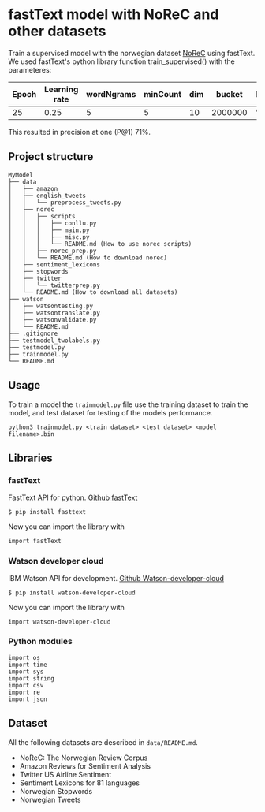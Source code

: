 # fastText model with NoReC and other datasets

Train a supervised model with the norwegian dataset [NoReC](https://github.com/ltgoslo/norec) using fastText. We used fastText's python library function train_supervised() with the parameteres:

| Epoch | Learning rate | wordNgrams | minCount | dim | bucket   | loss | neg | ws | verbose | minn | maxn |
|-------|---------------|------------|----------|-----|----------|------|-----|----|---------|------|------|
| 25    | 0.25           | 5          | 5        | 10  | 2000000 | "ns" | 30  | 10 | 2       | 5    | 6    |

This resulted in precision at one (P@1) 71%.

## Project structure

```
MyModel
├── data
│   ├── amazon
│   ├── english_tweets
│   │   └── preprocess_tweets.py
│   ├── norec
│   │   ├── scripts
│   │   │   ├── conllu.py
│   │   │   ├── main.py
│   │   │   ├── misc.py
│   │   │   └── README.md (How to use norec scripts)
│   │   ├── norec_prep.py
│   │   └── README.md (How to download norec)
│   ├── sentiment_lexicons
│   ├── stopwords
│   ├── twitter
│   │   └── twitterprep.py
│   └── README.md (How to download all datasets)
├── watson
│   ├── watsontesting.py
│   ├── watsontranslate.py
│   ├── watsonvalidate.py
│   └── README.md
├── .gitignore
├── testmodel_twolabels.py
├── testmodel.py
├── trainmodel.py
└── README.md
```

## Usage
To train a model the `trainmodel.py` file use the training dataset to train the model, and test dataset for testing of the models performance.
```
python3 trainmodel.py <train dataset> <test dataset> <model filename>.bin
```

## Libraries

### fastText
FastText API for python. [Github fastText](https://github.com/facebookresearch/fastText/tree/master/python)
```
$ pip install fasttext
```
Now you can import the library with
```
import fastText
```

### Watson developer cloud
IBM Watson API for development. [Github Watson-developer-cloud](https://github.com/watson-developer-cloud/python-sdk/tree/master/watson_developer_cloud)
```
$ pip install watson-developer-cloud
```
Now you can import the library with
```
import watson-developer-cloud
```

### Python modules
```
import os
import time
import sys
import string
import csv
import re
import json
```

## Dataset
All the following datasets are described in  `data/README.md`.
- NoReC: The Norwegian Review Corpus
- Amazon Reviews for Sentiment Analysis
- Twitter US Airline Sentiment
- Sentiment Lexicons for 81 languages
- Norwegian Stopwords
- Norwegian Tweets
